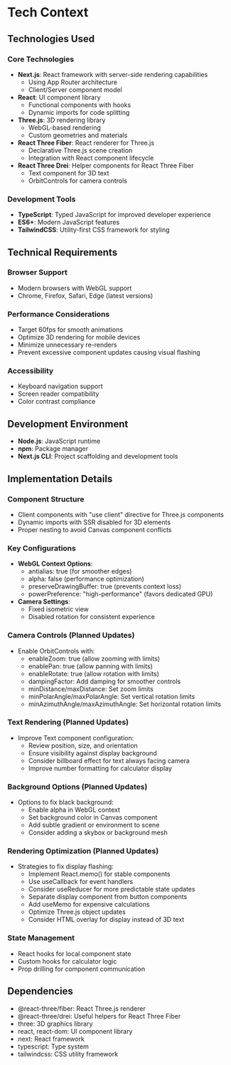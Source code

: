 # Tech Context

## Technologies Used

### Core Technologies
- **Next.js**: React framework with server-side rendering capabilities
  - Using App Router architecture
  - Client/Server component model
- **React**: UI component library
  - Functional components with hooks
  - Dynamic imports for code splitting
- **Three.js**: 3D rendering library
  - WebGL-based rendering
  - Custom geometries and materials
- **React Three Fiber**: React renderer for Three.js
  - Declarative Three.js scene creation
  - Integration with React component lifecycle
- **React Three Drei**: Helper components for React Three Fiber
  - Text component for 3D text
  - OrbitControls for camera controls

### Development Tools
- **TypeScript**: Typed JavaScript for improved developer experience
- **ES6+**: Modern JavaScript features
- **TailwindCSS**: Utility-first CSS framework for styling

## Technical Requirements

### Browser Support
- Modern browsers with WebGL support
- Chrome, Firefox, Safari, Edge (latest versions)

### Performance Considerations
- Target 60fps for smooth animations
- Optimize 3D rendering for mobile devices
- Minimize unnecessary re-renders
- Prevent excessive component updates causing visual flashing

### Accessibility
- Keyboard navigation support
- Screen reader compatibility
- Color contrast compliance

## Development Environment
- **Node.js**: JavaScript runtime
- **npm**: Package manager
- **Next.js CLI**: Project scaffolding and development tools

## Implementation Details

### Component Structure
- Client components with "use client" directive for Three.js components
- Dynamic imports with SSR disabled for 3D elements
- Proper nesting to avoid Canvas component conflicts

### Key Configurations
- **WebGL Context Options**:
  - antialias: true (for smoother edges)
  - alpha: false (performance optimization)
  - preserveDrawingBuffer: true (prevents context loss)
  - powerPreference: "high-performance" (favors dedicated GPU)
- **Camera Settings**:
  - Fixed isometric view
  - Disabled rotation for consistent experience

### Camera Controls (Planned Updates)
- Enable OrbitControls with:
  - enableZoom: true (allow zooming with limits)
  - enablePan: true (allow panning with limits)
  - enableRotate: true (allow rotation with limits)
  - dampingFactor: Add damping for smoother controls
  - minDistance/maxDistance: Set zoom limits
  - minPolarAngle/maxPolarAngle: Set vertical rotation limits
  - minAzimuthAngle/maxAzimuthAngle: Set horizontal rotation limits

### Text Rendering (Planned Updates)
- Improve Text component configuration:
  - Review position, size, and orientation
  - Ensure visibility against display background
  - Consider billboard effect for text always facing camera
  - Improve number formatting for calculator display

### Background Options (Planned Updates)
- Options to fix black background:
  - Enable alpha in WebGL context
  - Set background color in Canvas component
  - Add subtle gradient or environment to scene
  - Consider adding a skybox or background mesh

### Rendering Optimization (Planned Updates)
- Strategies to fix display flashing:
  - Implement React.memo() for stable components
  - Use useCallback for event handlers
  - Consider useReducer for more predictable state updates
  - Separate display component from button components
  - Add useMemo for expensive calculations
  - Optimize Three.js object updates
  - Consider HTML overlay for display instead of 3D text

### State Management
- React hooks for local component state
- Custom hooks for calculator logic
- Prop drilling for component communication

## Dependencies
- @react-three/fiber: React Three.js renderer
- @react-three/drei: Useful helpers for React Three Fiber
- three: 3D graphics library
- react, react-dom: UI component library
- next: React framework
- typescript: Type system
- tailwindcss: CSS utility framework 